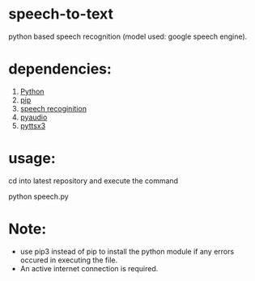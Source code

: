 # speech-to-text
python based speech recognition (model used: google speech engine).

# dependencies:

1. [Python](https://www.python.org/downloads/)
2. [pip](https://pip.pypa.io/en/stable/installing/)
3. [speech recoginition](https://pypi.org/project/SpeechRecognition/)
4. [pyaudio](https://pypi.org/project/PyAudio/)
5. [pyttsx3](https://pypi.org/project/pyttsx3/) 

# usage:

cd into latest repository and execute the command

python speech.py

# Note:

* use pip3 instead of pip to install the python module if any errors occured in executing the file.
* An active internet connection is required.
